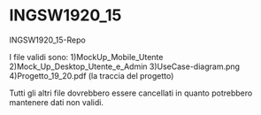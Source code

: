 # INGSW1920_15
INGSW1920_15-Repo

I file validi sono:
  1)MockUp_Mobile_Utente
  2)Mock_Up_Desktop_Utente_e_Admin
  3)UseCase-diagram.png
  4)Progetto_19_20.pdf (la traccia del progetto)
  
Tutti gli altri file dovrebbero essere cancellati in quanto potrebbero mantenere dati non validi.
